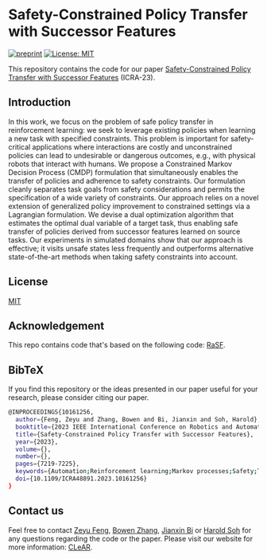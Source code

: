 # Safety-Constrained Policy Transfer with Successor Features
[![preprint](https://img.shields.io/static/v1?label=arXiv&message=2211.05361&color=B31B1B)](https://arxiv.org/abs/2211.05361)
[![License: MIT](https://img.shields.io/badge/License-MIT-yellow.svg)](https://opensource.org/licenses/MIT)

This repository contains the code for our paper [Safety-Constrained Policy Transfer with Successor Features](https://arxiv.org/abs/2211.05361) (ICRA-23).

## Introduction

In this work, we focus on the problem of safe policy transfer in reinforcement learning: we seek to leverage existing policies when learning a new task with specified constraints. This problem is important for safety-critical applications where interactions are costly and unconstrained policies can lead to undesirable or dangerous outcomes, e.g., with physical robots that interact with humans. We propose a Constrained Markov Decision Process (CMDP) formulation that simultaneously enables the transfer of policies and adherence to safety constraints. Our formulation cleanly separates task goals from safety considerations and permits the specification of a wide variety of constraints. Our approach relies on a novel extension of generalized policy improvement to constrained settings via a Lagrangian formulation. We devise a dual optimization algorithm that estimates the optimal dual variable of a target task, thus enabling safe transfer of policies derived from successor features learned on source tasks. Our experiments in simulated domains show that our approach is effective; it visits unsafe states less frequently and outperforms alternative state-of-the-art methods when taking safety constraints into account.



## License

[MIT](LICENSE)


## Acknowledgement
This repo contains code that's based on the following code: [RaSF](https://openreview.net/forum?id=a_f_NR8mMr9).


## BibTeX

If you find this repository or the ideas presented in our paper useful for your research, please consider citing our paper.
```sh
@INPROCEEDINGS{10161256,
  author={Feng, Zeyu and Zhang, Bowen and Bi, Jianxin and Soh, Harold},
  booktitle={2023 IEEE International Conference on Robotics and Automation (ICRA)}, 
  title={Safety-Constrained Policy Transfer with Successor Features}, 
  year={2023},
  volume={},
  number={},
  pages={7219-7225},
  keywords={Automation;Reinforcement learning;Markov processes;Safety;Task analysis;Robots;Optimization},
  doi={10.1109/ICRA48891.2023.10161256}
}

```


## Contact us

Feel free to contact <a href="mailto:zeyu@comp.nus.edu.sg">Zeyu Feng</a>, <a href="mailto:bowenzhang@comp.nus.edu.sg">Bowen Zhang</a>, <a href="mailto:jianxin.bi@comp.nus.edu.sg">Jianxin Bi</a> or <a href="mailto:harold@comp.nus.edu.sg">Harold Soh</a> for any questions regarding the code or the paper. Please visit our website for more information: [CLeAR](https://clear-nus.github.io/blog/sft-cop).
